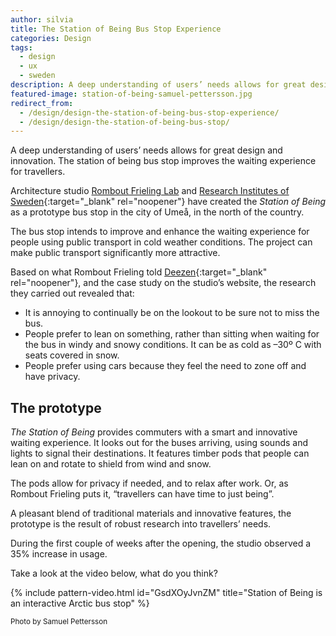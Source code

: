 ```yaml
---
author: silvia
title: The Station of Being Bus Stop Experience
categories: Design
tags:
  - design
  - ux
  - sweden
description: A deep understanding of users’ needs allows for great design and innovation. The station of being bus stop improves the waiting experience for travellers.
featured-image: station-of-being-samuel-pettersson.jpg
redirect_from:
  - /design/design-the-station-of-being-bus-stop-experience/
  - /design/design-the-station-of-being-bus-stop/
---
```

A deep understanding of users’ needs allows for great design and innovation. The station of being bus stop improves the waiting experience for travellers.

<!--more-->

Architecture studio [Rombout Frieling Lab](http://www.rombout.design/station-of-being.html) and [Research Institutes of Sweden](https://www.ri.se/en){:target="_blank" rel="noopener"} have created the _Station of Being_ as a prototype bus stop in the city of Umeå, in the north of the country.

The bus stop intends to improve and enhance the waiting experience for people using public transport in cold weather conditions. The project can make public transport significantly more attractive.

Based on what Rombout Frieling told [Deezen](https://www.dezeen.com/2019/12/11/rombout-frieling-lab-arctic-bus-stop-umea-sweden/){:target="_blank" rel="noopener"}, and the case study on the studio’s website, the research they carried out revealed that:

* It is annoying to continually be on the lookout to be sure not to miss the bus.
* People prefer to lean on something, rather than sitting when waiting for the bus in windy and snowy conditions. It can be as cold as –30º C with seats covered in snow.
* People prefer using cars because they feel the need to zone off and have privacy.

## The prototype

_The Station of Being_ provides commuters with a smart and innovative waiting experience. It looks out for the buses arriving, using sounds and lights to signal their destinations. It features timber pods that people can lean on and rotate to shield from wind and snow.

The pods allow for privacy if needed, and to relax after work. Or, as Rombout Frieling puts it, “travellers can have time to just being”.

A pleasant blend of traditional materials and innovative features, the prototype is the result of robust research into travellers’ needs.

During the first couple of weeks after the opening, the studio observed a 35% increase in usage.

Take a look at the video below, what do you think?

{% include pattern-video.html id="GsdXOyJvnZM" title="Station of Being is an interactive Arctic bus stop" %}

<small>Photo by Samuel Pettersson</small>
